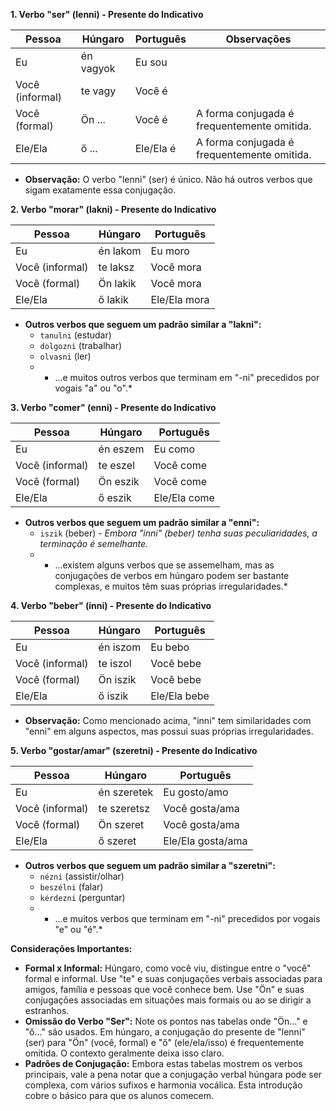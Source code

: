 **1. Verbo "ser" (lenni) - Presente do Indicativo**

| Pessoa | Húngaro | Português | Observações |
|---|---|---|---|
| Eu | én vagyok | Eu sou | |
| Você (informal) | te vagy | Você é | |
| Você (formal) | Ön ... | Você é | A forma conjugada é frequentemente omitida. |
| Ele/Ela | ő ... | Ele/Ela é | A forma conjugada é frequentemente omitida. |

* **Observação:** O verbo "lenni" (ser) é único. Não há outros verbos que sigam exatamente essa conjugação.

**2. Verbo "morar" (lakni) - Presente do Indicativo**

| Pessoa | Húngaro | Português |
|---|---|---|
| Eu | én lakom | Eu moro |
| Você (informal) | te laksz | Você mora |
| Você (formal) | Ön lakik | Você mora |
| Ele/Ela | ő lakik | Ele/Ela mora |

* **Outros verbos que seguem um padrão similar a "lakni":**
    * `tanulni` (estudar)
    * `dolgozni` (trabalhar)
    * `olvasni` (ler)
    * * ...e muitos outros verbos que terminam em "-ni" precedidos por vogais "a" ou "o".*

**3. Verbo "comer" (enni) - Presente do Indicativo**

| Pessoa | Húngaro | Português |
|---|---|---|
| Eu | én eszem | Eu como |
| Você (informal) | te eszel | Você come |
| Você (formal) | Ön eszik | Você come |
| Ele/Ela | ő eszik | Ele/Ela come |

* **Outros verbos que seguem um padrão similar a "enni":**
    * `iszik` (beber) - *Embora "inni" (beber) tenha suas peculiaridades, a terminação é semelhante.*
    * * ...existem alguns verbos que se assemelham, mas as conjugações de verbos em húngaro podem ser bastante complexas, e muitos têm suas próprias irregularidades.*

**4. Verbo "beber" (inni) - Presente do Indicativo**

| Pessoa | Húngaro | Português |
|---|---|---|
| Eu | én iszom | Eu bebo |
| Você (informal) | te iszol | Você bebe |
| Você (formal) | Ön iszik | Você bebe |
| Ele/Ela | ő iszik | Ele/Ela bebe |

* **Observação:** Como mencionado acima, "inni" tem similaridades com "enni" em alguns aspectos, mas possui suas próprias irregularidades.

**5. Verbo "gostar/amar" (szeretni) - Presente do Indicativo**

| Pessoa | Húngaro | Português |
|---|---|---|
| Eu | én szeretek | Eu gosto/amo |
| Você (informal) | te szeretsz | Você gosta/ama |
| Você (formal) | Ön szeret | Você gosta/ama |
| Ele/Ela | ő szeret | Ele/Ela gosta/ama |

* **Outros verbos que seguem um padrão similar a "szeretni":**
    * `nézni` (assistir/olhar)
    * `beszélni` (falar)
    * `kérdezni` (perguntar)
    * * ...e muitos verbos que terminam em "-ni" precedidos por vogais "e" ou "é".*

**Considerações Importantes:**

* **Formal x Informal:** Húngaro, como você viu, distingue entre o "você" formal e informal. Use "te" e suas conjugações verbais associadas para amigos, família e pessoas que você conhece bem. Use "Ön" e suas conjugações associadas em situações mais formais ou ao se dirigir a estranhos.
* **Omissão do Verbo "Ser":** Note os pontos nas tabelas onde "Ön..." e "ő..." são usados. Em húngaro, a conjugação do presente de "lenni" (ser) para "Ön" (você, formal) e "ő" (ele/ela/isso) é frequentemente omitida. O contexto geralmente deixa isso claro.
* **Padrões de Conjugação:** Embora estas tabelas mostrem os verbos principais, vale a pena notar que a conjugação verbal húngara pode ser complexa, com vários sufixos e harmonia vocálica. Esta introdução cobre o básico para que os alunos comecem.
